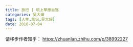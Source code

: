 ```yaml
---
title: 旅行 | 坝上草原自驾
categories: 吴大婶
tags: [人生,笔记,吴大婶]
date: 2018-07-04
---
```


请移步作者知乎：
https://zhuanlan.zhihu.com/p/38992227
